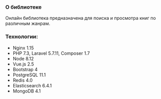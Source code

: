 ### О библиотеке
Онлайн библиотека предназначена для поиска и просмотра книг по различным жанрам.

### Технологии:
* Nginx 1.15
* PHP 7.3, Laravel 5.7.11, Composer 1.7
* Node 8.12
* Vue.js 2.5
* Bootstrap 4
* PostgreSQL 11.1
* Redis 4.0
* Elasticsearch 6.4.1
* MongoDB 4.1